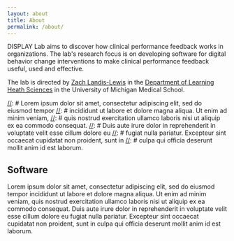 ```yaml
---
layout: about
title: About
permalink: /about/
---
```

DISPLAY Lab aims to discover how clinical performance feedback works in
organizations. The lab's research focus is on developing software for digital
behavior change interventions to make clinical performance feedback useful,
used and effective.

The lab is directed by
[Zach Landis-Lewis](https://medicine.umich.edu/dept/lhs/zach-landis-lewis-phd-mlis)
in the [Department of Learning Heath Sciences](https://medicine.umich.edu/dept/learning-health-sciences)
in the University of Michigan Medical School.


[//]: # (## Research)
[//]: # Lorem ipsum dolor sit amet, consectetur adipiscing elit, sed do eiusmod tempor
[//]: # incididunt ut labore et dolore magna aliqua. Ut enim ad minim veniam,
[//]: # quis nostrud exercitation ullamco laboris nisi ut aliquip ex ea commodo consequat.
[//]: # Duis aute irure dolor in reprehenderit in voluptate velit esse cillum dolore eu
[//]: # fugiat nulla pariatur. Excepteur sint occaecat cupidatat non proident, sunt in
[//]: # culpa qui officia deserunt mollit anim id est laborum.


## Software
Lorem ipsum dolor sit amet, consectetur adipiscing elit, sed do eiusmod tempor
incididunt ut labore et dolore magna aliqua. Ut enim ad minim veniam,
quis nostrud exercitation ullamco laboris nisi ut aliquip ex ea commodo consequat.
Duis aute irure dolor in reprehenderit in voluptate velit esse cillum dolore eu
fugiat nulla pariatur. Excepteur sint occaecat cupidatat non proident, sunt in
culpa qui officia deserunt mollit anim id est laborum.

